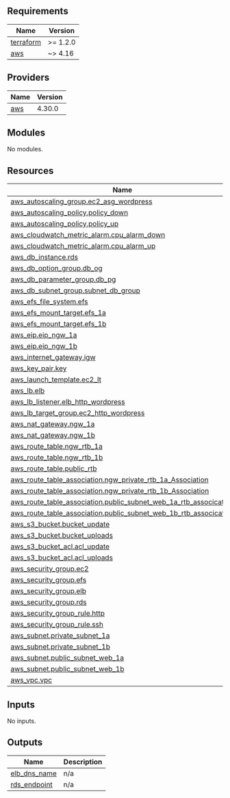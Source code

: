 ## Requirements

| Name | Version |
|------|---------|
| <a name="requirement_terraform"></a> [terraform](#requirement\_terraform) | >= 1.2.0 |
| <a name="requirement_aws"></a> [aws](#requirement\_aws) | ~> 4.16 |

## Providers

| Name | Version |
|------|---------|
| <a name="provider_aws"></a> [aws](#provider\_aws) | 4.30.0 |

## Modules

No modules.

## Resources

| Name | Type |
|------|------|
| [aws_autoscaling_group.ec2_asg_wordpress](https://registry.terraform.io/providers/hashicorp/aws/latest/docs/resources/autoscaling_group) | resource |
| [aws_autoscaling_policy.policy_down](https://registry.terraform.io/providers/hashicorp/aws/latest/docs/resources/autoscaling_policy) | resource |
| [aws_autoscaling_policy.policy_up](https://registry.terraform.io/providers/hashicorp/aws/latest/docs/resources/autoscaling_policy) | resource |
| [aws_cloudwatch_metric_alarm.cpu_alarm_down](https://registry.terraform.io/providers/hashicorp/aws/latest/docs/resources/cloudwatch_metric_alarm) | resource |
| [aws_cloudwatch_metric_alarm.cpu_alarm_up](https://registry.terraform.io/providers/hashicorp/aws/latest/docs/resources/cloudwatch_metric_alarm) | resource |
| [aws_db_instance.rds](https://registry.terraform.io/providers/hashicorp/aws/latest/docs/resources/db_instance) | resource |
| [aws_db_option_group.db_og](https://registry.terraform.io/providers/hashicorp/aws/latest/docs/resources/db_option_group) | resource |
| [aws_db_parameter_group.db_pg](https://registry.terraform.io/providers/hashicorp/aws/latest/docs/resources/db_parameter_group) | resource |
| [aws_db_subnet_group.subnet_db_group](https://registry.terraform.io/providers/hashicorp/aws/latest/docs/resources/db_subnet_group) | resource |
| [aws_efs_file_system.efs](https://registry.terraform.io/providers/hashicorp/aws/latest/docs/resources/efs_file_system) | resource |
| [aws_efs_mount_target.efs_1a](https://registry.terraform.io/providers/hashicorp/aws/latest/docs/resources/efs_mount_target) | resource |
| [aws_efs_mount_target.efs_1b](https://registry.terraform.io/providers/hashicorp/aws/latest/docs/resources/efs_mount_target) | resource |
| [aws_eip.eip_ngw_1a](https://registry.terraform.io/providers/hashicorp/aws/latest/docs/resources/eip) | resource |
| [aws_eip.eip_ngw_1b](https://registry.terraform.io/providers/hashicorp/aws/latest/docs/resources/eip) | resource |
| [aws_internet_gateway.igw](https://registry.terraform.io/providers/hashicorp/aws/latest/docs/resources/internet_gateway) | resource |
| [aws_key_pair.key](https://registry.terraform.io/providers/hashicorp/aws/latest/docs/resources/key_pair) | resource |
| [aws_launch_template.ec2_lt](https://registry.terraform.io/providers/hashicorp/aws/latest/docs/resources/launch_template) | resource |
| [aws_lb.elb](https://registry.terraform.io/providers/hashicorp/aws/latest/docs/resources/lb) | resource |
| [aws_lb_listener.elb_http_wordpress](https://registry.terraform.io/providers/hashicorp/aws/latest/docs/resources/lb_listener) | resource |
| [aws_lb_target_group.ec2_http_wordpress](https://registry.terraform.io/providers/hashicorp/aws/latest/docs/resources/lb_target_group) | resource |
| [aws_nat_gateway.ngw_1a](https://registry.terraform.io/providers/hashicorp/aws/latest/docs/resources/nat_gateway) | resource |
| [aws_nat_gateway.ngw_1b](https://registry.terraform.io/providers/hashicorp/aws/latest/docs/resources/nat_gateway) | resource |
| [aws_route_table.ngw_rtb_1a](https://registry.terraform.io/providers/hashicorp/aws/latest/docs/resources/route_table) | resource |
| [aws_route_table.ngw_rtb_1b](https://registry.terraform.io/providers/hashicorp/aws/latest/docs/resources/route_table) | resource |
| [aws_route_table.public_rtb](https://registry.terraform.io/providers/hashicorp/aws/latest/docs/resources/route_table) | resource |
| [aws_route_table_association.ngw_private_rtb_1a_Association](https://registry.terraform.io/providers/hashicorp/aws/latest/docs/resources/route_table_association) | resource |
| [aws_route_table_association.ngw_private_rtb_1b_Association](https://registry.terraform.io/providers/hashicorp/aws/latest/docs/resources/route_table_association) | resource |
| [aws_route_table_association.public_subnet_web_1a_rtb_assocication](https://registry.terraform.io/providers/hashicorp/aws/latest/docs/resources/route_table_association) | resource |
| [aws_route_table_association.public_subnet_web_1b_rtb_assocication](https://registry.terraform.io/providers/hashicorp/aws/latest/docs/resources/route_table_association) | resource |
| [aws_s3_bucket.bucket_update](https://registry.terraform.io/providers/hashicorp/aws/latest/docs/resources/s3_bucket) | resource |
| [aws_s3_bucket.bucket_uploads](https://registry.terraform.io/providers/hashicorp/aws/latest/docs/resources/s3_bucket) | resource |
| [aws_s3_bucket_acl.acl_update](https://registry.terraform.io/providers/hashicorp/aws/latest/docs/resources/s3_bucket_acl) | resource |
| [aws_s3_bucket_acl.acl_uploads](https://registry.terraform.io/providers/hashicorp/aws/latest/docs/resources/s3_bucket_acl) | resource |
| [aws_security_group.ec2](https://registry.terraform.io/providers/hashicorp/aws/latest/docs/resources/security_group) | resource |
| [aws_security_group.efs](https://registry.terraform.io/providers/hashicorp/aws/latest/docs/resources/security_group) | resource |
| [aws_security_group.elb](https://registry.terraform.io/providers/hashicorp/aws/latest/docs/resources/security_group) | resource |
| [aws_security_group.rds](https://registry.terraform.io/providers/hashicorp/aws/latest/docs/resources/security_group) | resource |
| [aws_security_group_rule.http](https://registry.terraform.io/providers/hashicorp/aws/latest/docs/resources/security_group_rule) | resource |
| [aws_security_group_rule.ssh](https://registry.terraform.io/providers/hashicorp/aws/latest/docs/resources/security_group_rule) | resource |
| [aws_subnet.private_subnet_1a](https://registry.terraform.io/providers/hashicorp/aws/latest/docs/resources/subnet) | resource |
| [aws_subnet.private_subnet_1b](https://registry.terraform.io/providers/hashicorp/aws/latest/docs/resources/subnet) | resource |
| [aws_subnet.public_subnet_web_1a](https://registry.terraform.io/providers/hashicorp/aws/latest/docs/resources/subnet) | resource |
| [aws_subnet.public_subnet_web_1b](https://registry.terraform.io/providers/hashicorp/aws/latest/docs/resources/subnet) | resource |
| [aws_vpc.vpc](https://registry.terraform.io/providers/hashicorp/aws/latest/docs/resources/vpc) | resource |

## Inputs

No inputs.

## Outputs

| Name | Description |
|------|-------------|
| <a name="output_elb_dns_name"></a> [elb\_dns\_name](#output\_elb\_dns\_name) | n/a |
| <a name="output_rds_endpoint"></a> [rds\_endpoint](#output\_rds\_endpoint) | n/a |

